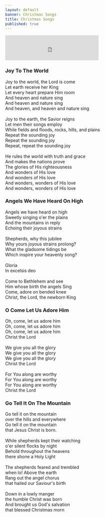 ```yaml
---
layout: default
banner: Christmas Songs
title: Christmas Songs
published: true
---
```


<iframe src="https://open.spotify.com/embed/playlist/1pGfcBLr0Nq2znP5g1iRFj" width="300" height="80" frameborder="0" allowtransparency="true" allow="encrypted-media"></iframe>

### Joy To The World

Joy to the world, the Lord is come<br>
Let earth receive her King<br>
Let every heart prepare Him room<br>
And heaven and nature sing<br>
And heaven and nature sing<br>
And heaven, and heaven and nature sing<br>
<br>
Joy to the earth, the Savior reigns<br>
Let men their songs employ<br>
While fields and floods, rocks, hills, and plains<br>
Repeat the sounding joy<br>
Repeat the sounding joy<br>
Repeat, repeat the sounding joy<br>
<br>
He rules the world with truth and grace<br>
And makes the nations prove<br>
The glories of His righteousness<br>
And wonders of His love<br>
And wonders of His love<br>
And wonders, wonders of His love<br>
And wonders, wonders of His love<br>

### Angels We Have Heard On High

Angels we have heard on high<br>
Sweetly singing o'er the plains<br>
And the mountains in reply<br>
Echoing their joyous strains<br>
<br>
Shepherds, why this jubilee<br>
Why yours joyous strains prolong?<br>
What the gladsome tidings be<br>
Which inspire your heavenly song?<br>
<br>
Gloria<br>
In excelsis deo<br>
<br>
Come to Bethlehem and see<br>
Him whose birth the angels Sing<br>
Come, adore on bended knee<br>
Christ, the Lord, the newborn King<br>

### O Come Let Us Adore Him

Oh, come, let us adore him<br>
Oh, come, let us adore him<br>
Oh, come, let us adore him<br>
Christ the Lord<br>
<br>
We give you all the glory<br>
We give you all the glory<br>
We give you all the glory<br>
Christ the Lord<br>
<br>
For You along are worthy<br>
For You along are worthy<br>
For You along are worthy<br>
Christ the Lord<br>


### Go Tell It On The Mountain

Go tell it on the mountain<br>
over the hills and everywhere<br>
Go tell it on the mountain<br>
that Jesus Christ is born.<br>
<br>
While shepherds kept their watching<br>
o'er silent flocks by night<br>
Behold throughout the heavens<br>
there shone a Holy Light<br>
<br>
The shepherds feared and trembled<br>
when lo! Above the earth<br>
Rang out the angel chorus<br>
that hailed our Saviour's birth<br>
<br>
Down in a lowly manger<br>
the humble Christ was born<br>
And brought us God's salvation<br>
that blessed Christmas morn<br>
